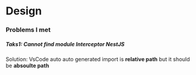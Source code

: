 # Design

### Problems I met
##### Taks1: Cannot find module Interceptor NestJS
Solution: VsCode auto auto generated import is **relative path** but it should be **absoulte path**

